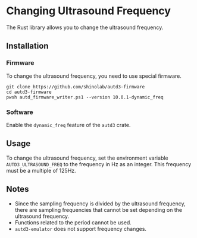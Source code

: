 # Changing Ultrasound Frequency

The Rust library allows you to change the ultrasound frequency.

## Installation

### Firmware

To change the ultrasound frequency, you need to use special firmware.

```
git clone https://github.com/shinolab/autd3-firmware
cd autd3-firmware
pwsh autd_firmware_writer.ps1 --version 10.0.1-dynamic_freq
```

### Software

Enable the `dynamic_freq` feature of the `autd3` crate.

## Usage

To change the ultrasound frequency, set the environment variable `AUTD3_ULTRASOUND_FREQ` to the frequency in Hz as an integer.
This frequency must be a multiple of 125Hz.

## Notes

- Since the sampling frequency is divided by the ultrasound frequency, there are sampling frequencies that cannot be set depending on the ultrasound frequency.
- Functions related to the period cannot be used.
- `autd3-emulator` does not support frequency changes.
